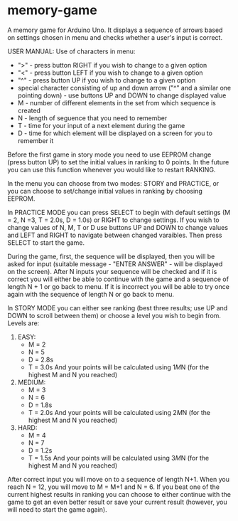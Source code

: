 # memory-game
A memory game for Arduino Uno. It displays a sequence of arrows based on settings chosen in menu and checks whether a user's input is correct.

USER MANUAL:
Use of characters in menu:
* ">" - press button RIGHT if you wish to change to a given option
* "<" - press button LEFT if you wish to change to a given option
* "^" - press button UP if you wish to change to a given option
* special character consisting of up and down arrow ("^" and a similar one pointing down) - use buttons 
		UP and DOWN to change displayed value
* M - number of different elements in the set from which sequence is created
* N - length of seguence that you need to remember
* T - time for your input of a next element during the game
* D - time for which element will be displayed on a screen for you to remember it

Before the first game in story mode you need to use EEPROM change (press button UP) to set the initial values in
ranking to 0 points. In the future you can use this function whenever you would like to restart RANKING.
	
In the menu you can choose from two modes: STORY and PRACTICE, or you can choose to set/change initial values 
in ranking by choosing EEPROM.

In PRACTICE MODE you can press SELECT to begin with default settings (M = 2, N =3, T = 2.0s, D = 1.0s)
or RIGHT to change settings. If you wish to change values of N, M, T or D use buttons UP and DOWN to 
change values and LEFT and RIGHT to navigate between changed varaibles. Then press SELECT to start
the game.

During the game, first, the sequence will be displayed, then you will be asked for input 
(suitable message - "ENTER ANSWER" - will be displayed on the screen). After N inputs your
sequence will be checked and if it is correct you will either be able to continue with the 
game and a sequence of length N + 1 or go back to menu.
If it is incorrect you will be able to try once again with the sequence of length N or go back to menu.

In STORY MODE you can either see ranking (best three results; use UP and DOWN to scroll between 
them) or choose a level you wish to begin from. Levels are:
1) EASY:
	* M = 2
	* N = 5
	* D = 2.8s
	* T = 3.0s
	And your points will be calculated using 1*M*N (for the highest M and N you reached)
2) MEDIUM:
	* M = 3
	* N = 6
	* D = 1.8s
	* T = 2.0s
	And your points will be calculated using 2*M*N (for the highest M and N you reached)
3) HARD:
	* M = 4
	* N = 7
	* D = 1.2s
	* T = 1.5s
	And your points will be calculated using 3*M*N (for the highest M and N you reached)
	
After correct input you will move on to a sequence of length N+1. When you reach N = 12, 
you will move to M = M+1 and N = 6.
If you beat one of the current highest results in ranking you can choose to either continue with the game
to get an even better result or save your current result (however, you will need to start the game again).
